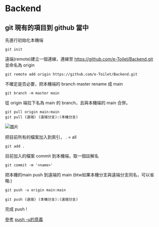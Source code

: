 # Backend

## git 現有的項目到 github 當中

先進行初始化本機端
```
git init
```
遠端(remote)建立一個連線，連線至 https://github.com/e-Toilet/Backend.git 並命名為 origin
```
git remote add origin https://github.com/e-Toilet/Backend.git
```

不確定是否必要，把本機端的 branch master rename 成 main
```
git branch -m master main
```

從 origin 端拉下名為 main 的 branch，且與本機端的 main 合併。
```
git pull origin main:main
git pull (遠端) (遠端分支):(本機分支)
```

![圖片](https://user-images.githubusercontent.com/95761806/145253882-8dfc2306-d1f3-4499-8c3c-33b16a69c1e9.png)

把目前所有的檔案加入到索引， . = all
```
git add .
```

目前加入的檔案 commit 到本機端，取一個註解名
```
git commit -m '<name>'
```

把本機的main push 到遠端的 main  (btw如果本機分支與遠端分支同名，可以省略:)
```
git push -u origin main:main

git push (遠端) (本機分支):(遠端分支)
```

完成 push !
  
[參考](https://blog.csdn.net/kuangdacaikuang/article/details/84632883)
[push -u的意義](https://blog.csdn.net/Lakers2015/article/details/111318801)
